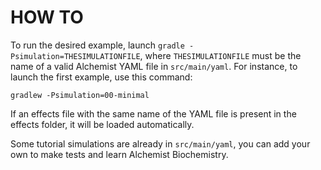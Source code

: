 # HOW TO

To run the desired example, launch `gradle -Psimulation=THESIMULATIONFILE`, where `THESIMULATIONFILE` must be the name of a valid Alchemist YAML file in `src/main/yaml`. For instance, to launch the first example, use this command:

``gradlew -Psimulation=00-minimal``

If an effects file with the same name of the YAML file is present in the effects folder, it will be loaded automatically.

Some tutorial simulations are already in `src/main/yaml`, you can add your own to make tests and learn Alchemist Biochemistry.
